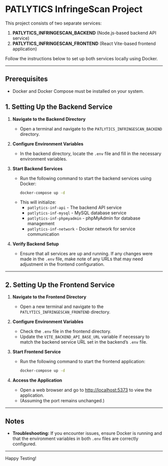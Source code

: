 # PATLYTICS InfringeScan Project

This project consists of two separate services:

1. **PATLYTICS_INFRINGESCAN_BACKEND** (Node.js-based backend API service)
2. **PATLYTICS_INFRINGESCAN_FRONTEND** (React Vite-based frontend application)

Follow the instructions below to set up both services locally using Docker.

---

## Prerequisites

- Docker and Docker Compose must be installed on your system.

## 1. Setting Up the Backend Service

1. **Navigate to the Backend Directory**
   - Open a terminal and navigate to the `PATLYTICS_INFRINGESCAN_BACKEND` directory.

2. **Configure Environment Variables**
   - In the backend directory, locate the `.env` file and fill in the necessary environment variables.

3. **Start Backend Services**
   - Run the following command to start the backend services using Docker:
     ```bash
     docker-compose up -d
     ```
   - This will initialize:
     - `patlytics-inf-api` - The backend API service
     - `patlytics-inf-mysql` - MySQL database service
     - `patlytics-inf-phpmyadmin` - phpMyAdmin for database management
     - `patlytics-inf-network` - Docker network for service communication

4. **Verify Backend Setup**
   - Ensure that all services are up and running. If any changes were made in the `.env` file, make note of any URLs that may need adjustment in the frontend configuration.

---

## 2. Setting Up the Frontend Service

1. **Navigate to the Frontend Directory**
   - Open a new terminal and navigate to the `PATLYTICS_INFRINGESCAN_FRONTEND` directory.

2. **Configure Environment Variables**
   - Check the `.env` file in the frontend directory.
   - Update the `VITE_BACKEND_API_BASE_URL` variable if necessary to match the backend service URL set in the backend’s `.env` file.

3. **Start Frontend Service**
   - Run the following command to start the frontend application:
     ```bash
     docker-compose up -d
     ```

4. **Access the Application**
   - Open a web browser and go to [http://localhost:5373](http://localhost:5373) to view the application.
   - (Assuming the port remains unchanged.)

---

## Notes

- **Troubleshooting:** If you encounter issues, ensure Docker is running and that the environment variables in both `.env` files are correctly configured.

---

Happy Testing!
